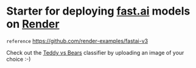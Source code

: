 # Starter for deploying [fast.ai](https://www.fast.ai) models on [Render](https://render.com)

`reference` https://github.com/render-examples/fastai-v3

Check out the [Teddy vs Bears](https://teddy-vs-bears-classification.onrender.com) classifier by uploading an image of your choice :-)
